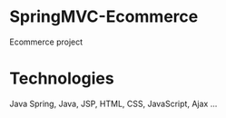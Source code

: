 # SpringMVC-Ecommerce
Ecommerce project

# Technologies
Java Spring, Java, JSP, HTML, CSS, JavaScript, Ajax ...
